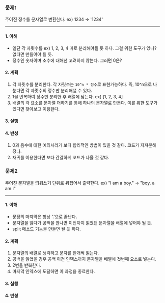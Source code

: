 ### 문제1
주어진 정수를 문자열로 변환한다.
ex) 1234 => '1234'

---

#### 1. 이해 
- 일단 각 자릿수를 ex) 1, 2, 3, 4 따로 분리해야될 듯 하다. 그걸 위한 도구가 있나? 없다면 만들어야 될 듯.
- 정수인 숫자이며 소수에 대해선 고려하지 않는다. 그러면 0은?

#### 2. 계획
1. 각 자릿수를 분리한다. 각 자릿수는 `10^n * 정수`로 표현가능하다. 즉, 10^n으로 나눈다면 각 자릿수의 정수만 분리해낼 수 있다.
2. 1을 반복하여 정수만 분리한 후 배열에 담는다. ex) [1, 2, 3, 4]
3. 배열의 각 요소를 문자열 더하기를 통해 하나의 문자열로 만든다. 이를 위한 도구가 있다면 찾아보고 이용한다.

#### 3. 실행

#### 4. 반성
1. 0과 음수에 대한 예외처리가 보다 합리적인 방법이 있을 것 같다. 코드가 지져분해졌다.
2. 재귀를 이용한다면 보다 간결하게 코드가 나올 것 같다.

### 문제2
주어진 문자열을 띄워쓰기 단위로 뒤집어서 출력한다.
ex) "I am a boy." -> "boy. a am I"

---

#### 1. 이해
- 문장의 마지막은 항상 '.'으로 끝난다.
- 문자열을 읽다가 공백을 만나면 이전까지 읽었던 문자열을 배열에 넣어야 될 듯.
- split 메소드 기능을 만들면 될 듯 하다.

#### 2. 계획
1. 문자열의 배열로 생각하고 문자를 한개씩 읽는다.
2. 공백을 읽었을 경우 공백 이전 인덱스까지 문자열을 배열에 첫번째 요소로 넣는다.
3. 2번을 반복한다.
4. 마지막 인덱스에 도달하면 이 과정을 종료한다.

#### 3. 실행

#### 4. 반성
